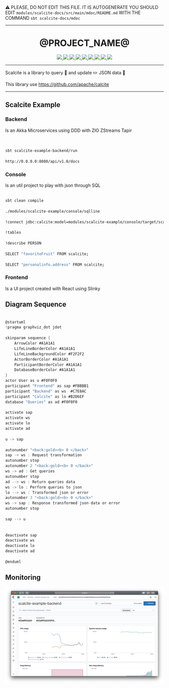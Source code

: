 :warning: PLEASE, DO NOT EDIT THIS FILE.
IT IS AUTOGENERATE YOU SHOULD EDIT `modules/scalcite-docs/src/main/mdoc/README.md`
WITH THE COMMAND `sbt scalcite-docs/mdoc`

---

<!--- <p align="center"><img width="200" src="https://raw.githubusercontent.com/mvillafuertem/scala/master/scala-lang-icon.svg"/></p>--->
<h1 align="center">@PROJECT_NAME@</h1>
<p align="center">
  <a href="https://maven-badges.herokuapp.com/maven-central/io.github.mvillafuertem/scalcite_2.12">
    <img src="https://maven-badges.herokuapp.com/maven-central/io.github.mvillafuertem/scalcite_2.12/badge.svg"/>
  </a>  
  <a href="https://www.paypal.com/cgi-bin/webscr?cmd=_donations&business=HE7K7HLJJBVWN&currency_code=EUR&source=url">
    <img src="https://img.shields.io/badge/donate-PayPal-green.svg?logo=paypal"/>
  </a>
  <a href="https://github.com/scala/scala/releases">
    <img src="https://img.shields.io/badge/scala-@SCALA_VERSION@-red.svg?logo=scala&logoColor=red"/>
  </a>  
  <a href="https://www.oracle.com/technetwork/java/javase/11all-relnotes-5013287.html">
    <img src="https://img.shields.io/badge/jdk-11.0.8-orange.svg?logo=java&logoColor=white"/>
  </a>  
  <a href="https://github.com/sbt/sbt/releases">
    <img src="https://img.shields.io/badge/sbt-@SBT_VERSION@-blue.svg?logo=sbt"/>
  </a>
  <a href="https://github.com/mvillafuertem/scalcite/actions?query=workflow%3A%22scalaci%22">
    <img src="https://github.com/mvillafuertem/scalcite/workflows/scalaci/badge.svg"/>
  </a>  
  <a href="https://circleci.com/gh/mvillafuertem/scalcite">
    <img src="https://img.shields.io/circleci/build/github/mvillafuertem/scalcite?logo=circleci&style=flat"/>
  </a>  
  <a href="https://travis-ci.com/mvillafuertem/scalcite">
    <img src="https://img.shields.io/travis/mvillafuertem/scalcite/master.svg?logo=travis&style=flat"/>
  </a>  
  <a href="https://github.com/scala-steward-org/scala-steward">
    <img src="https://img.shields.io/badge/Scala_Steward-helping-blue.svg?style=flat&logo=data:image/png;base64,iVBORw0KGgoAAAANSUhEUgAAAA4AAAAQCAMAAAARSr4IAAAAVFBMVEUAAACHjojlOy5NWlrKzcYRKjGFjIbp293YycuLa3pYY2LSqql4f3pCUFTgSjNodYRmcXUsPD/NTTbjRS+2jomhgnzNc223cGvZS0HaSD0XLjbaSjElhIr+AAAAAXRSTlMAQObYZgAAAHlJREFUCNdNyosOwyAIhWHAQS1Vt7a77/3fcxxdmv0xwmckutAR1nkm4ggbyEcg/wWmlGLDAA3oL50xi6fk5ffZ3E2E3QfZDCcCN2YtbEWZt+Drc6u6rlqv7Uk0LdKqqr5rk2UCRXOk0vmQKGfc94nOJyQjouF9H/wCc9gECEYfONoAAAAASUVORK5CYII="/>
  </a>
</p> 

****

Scalcite is a library to query 💬 and update ✏️ JSON data 📄

This library use https://github.com/apache/calcite

****

## Scalcite Example


### Backend

Is an Akka Microservices using DDD with ZIO ZStreams Tapir

```bash


sbt scalcite-example-backend/run

http://0.0.0.0:8080/api/v1.0/docs


```


### Console

Is an util project to play with json through SQL

```bash

sbt clean compile

./modules/scalcite-example/console/sqlline

!connect jdbc:calcite:model=modules/scalcite-example/console/target/scala-2.13/classes/model.json admin admin

!tables

!describe PERSON

SELECT "favoriteFruit" FROM scalcite;

SELECT "personalinfo.address" FROM scalcite;

```


### Frontend

Is a UI project created with React using Slinky 


## Diagram Sequence 

```scala mdoc:plantuml:modules/scalcite-docs/src/main/resources/diagram-sequence:png

@startuml
!pragma graphviz_dot jdot

skinparam sequence {
    ArrowColor #A1A1A1
    LifeLineBorderColor #A1A1A1
    LifeLineBackgroundColor #F2F2F2
    ActorBorderColor #A1A1A1
    ParticipantBorderColor #A1A1A1
    DatabaseBorderColor #A1A1A1
}
actor User as u #F0F0F0
participant "Frontend" as sap #FBBBB1
participant "Backend" as ws  #C7E8AC
participant "Calcite" as lo #B2D6EF
database "Queries" as ad #F0F0F0

activate sap
activate ws
activate lo
activate ad

u -> sap

autonumber "<back:gold><b> 0 </back>"
sap -> ws : Request transformation
autonumber stop
autonumber 2 "<back:gold><b> 0 </back>"
ws -> ad : Get queries
autonumber stop
ad --> ws : Return queries data
ws -> lo : Perform queries to json
lo --> ws : Transformed json or error
autonumber 3 "<back:gold><b> 0 </back>"
ws -> sap : Response transformed json data or error
autonumber stop

sap --> u


deactivate sap
deactivate ws
deactivate lo
deactivate ad

@enduml


```


## Monitoring

![APM](modules/scalcite-docs/src/main/resources/kibana.png)